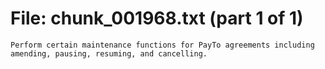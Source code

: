 ﻿# File: chunk_001968.txt (part 1 of 1)
```
Perform certain maintenance functions for PayTo agreements including amending, pausing, resuming, and cancelling.
```

